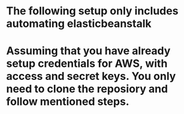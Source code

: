 # The following setup only includes automating elasticbeanstalk

# Assuming that you have already setup credentials for AWS, with access and secret keys. You only need to clone the reposiory and follow mentioned steps.
